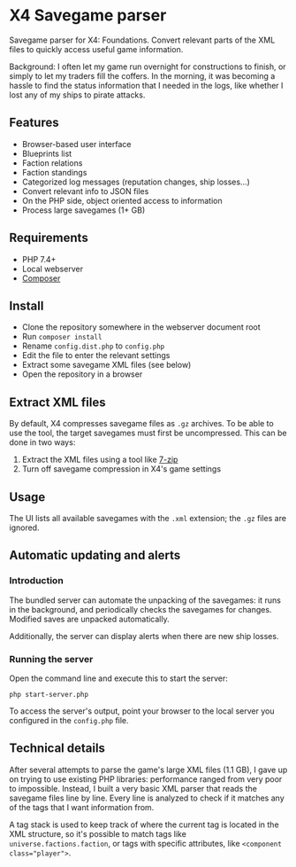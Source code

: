 # X4 Savegame parser

Savegame parser for X4: Foundations. Convert relevant parts of the XML files to quickly access 
useful game information.

Background: I often let my game run overnight for constructions to finish, or simply to let my 
traders fill the coffers. In the morning, it was becoming a hassle to find the status information 
that I needed in the logs, like whether I lost any of my ships to pirate attacks.

## Features

- Browser-based user interface
- Blueprints list
- Faction relations
- Faction standings 
- Categorized log messages (reputation changes, ship losses...)
- Convert relevant info to JSON files
- On the PHP side, object oriented access to information
- Process large savegames (1+ GB)

## Requirements

- PHP 7.4+
- Local webserver
- [Composer](https://getcomposer.org)

## Install

- Clone the repository somewhere in the webserver document root
- Run `composer install`
- Rename `config.dist.php` to `config.php`
- Edit the file to enter the relevant settings
- Extract some savegame XML files (see below)
- Open the repository in a browser

## Extract XML files

By default, X4 compresses savegame files as `.gz` archives. To be able to use the
tool, the target savegames must first be uncompressed. This can be done in two
ways:

1. Extract the XML files using a tool like [7-zip](https://7-zip.org)
2. Turn off savegame compression in X4's game settings

## Usage

The UI lists all available savegames with the `.xml` extension; the `.gz` files are ignored. 

## Automatic updating and alerts

### Introduction

The bundled server can automate the unpacking of the savegames: it runs in the
background, and periodically checks the savegames for changes. Modified saves
are unpacked automatically.

Additionally, the server can display alerts when there are new ship losses.

### Running the server

Open the command line and execute this to start the server:

```
php start-server.php
```

To access the server's output, point your browser to the local server
you configured in the `config.php` file.

## Technical details

After several attempts to parse the game's large XML files (1.1 GB), 
I gave up on trying to use existing PHP libraries: performance ranged 
from very poor to impossible. Instead, I built a very basic XML parser 
that reads the savegame files line by line. Every line is analyzed to 
check if it matches any of the tags that I want information from.

A tag stack is used to keep track of where the current tag is located
in the XML structure, so it's possible to match tags like `universe.factions.faction`,
or tags with specific attributes, like `<component class="player">`.


